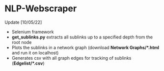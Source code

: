 # NLP-Webscraper

Update [10/05/22]
- Selenium framework
- **get_sublinks.py** extracts all sublinks up to a specified depth from the root node
- Plots the sublinks in a network graph (download **Network Graphs/\*.html** and run it on localhost)
- Generates csv with all graph edges for tracking of sublinks (**Edgelist/\*.csv**)

